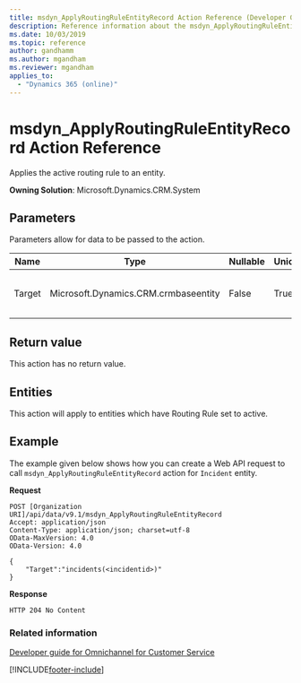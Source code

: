 ```yaml
---
title: msdyn_ApplyRoutingRuleEntityRecord Action Reference (Developer Guide for Omnichannel for Customer Service)
description: Reference information about the msdyn_ApplyRoutingRuleEntityRecord Action.
ms.date: 10/03/2019
ms.topic: reference
author: gandhamm
ms.author: mgandham
ms.reviewer: mgandham
applies_to: 
  - "Dynamics 365 (online)"
---
```


# msdyn_ApplyRoutingRuleEntityRecord Action Reference

Applies the active routing rule to an entity.

**Owning Solution**: Microsoft.Dynamics.CRM.System

## Parameters

Parameters allow for data to be passed to the action.


| Name | Type | Nullable | Unicode | Description |
|------|------|------|------|------|
| Target | Microsoft.Dynamics.CRM.crmbaseentity | False | True | The entity to apply the routing rule to.|

## Return value

This action has no return value.

## Entities

This action will apply to entities which have Routing Rule set to active.

## Example

The example given below shows how you can create a Web API request to call `msdyn_ApplyRoutingRuleEntityRecord` action for `Incident` entity.

**Request**

```http
POST [Organization URI]/api/data/v9.1/msdyn_ApplyRoutingRuleEntityRecord
Accept: application/json
Content-Type: application/json; charset=utf-8
OData-MaxVersion: 4.0
OData-Version: 4.0

{
    "Target":"incidents(<incidentid>)"
}
```

**Response**

```http
HTTP 204 No Content
```

### Related information

[Developer guide for Omnichannel for Customer Service](../../omnichannel-developer.md)


[!INCLUDE[footer-include](../../../../includes/footer-banner.md)]
